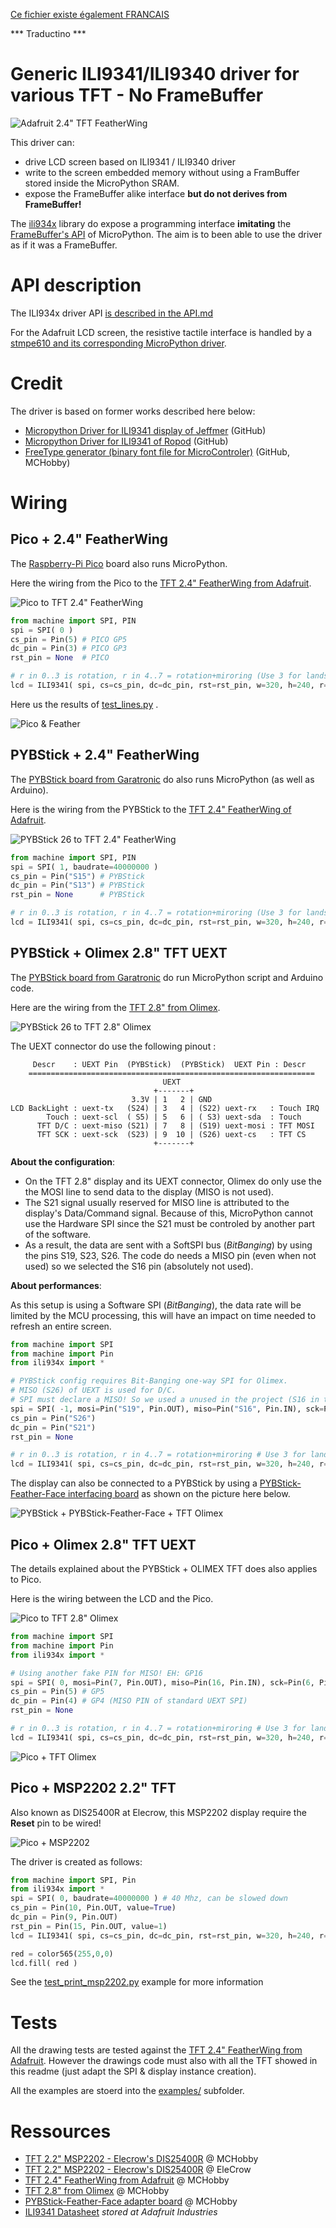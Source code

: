 [Ce fichier existe également FRANCAIS](readme.md)

*** Traductino ***
# Generic ILI9341/ILI9340 driver for various TFT - No FrameBuffer

![Adafruit 2.4" TFT FeatherWing](docs/_static/tft-wing-00.jpg)

This driver can:
* drive LCD screen based on ILI9341 / ILI9340 driver
* write to the screen embedded memory without using a FramBuffer stored inside the MicroPython SRAM.
* expose the FrameBuffer alike interface __but do not derives from FrameBuffer!__

The [ili934x](lib/ili934x.py) library do expose a programming interface __imitating__ the [FrameBuffer's API](http://docs.micropython.org/en/latest/library/framebuf.html?highlight=framebufer) of MicroPython. The aim is to been able to use the driver as if it was a FrameBuffer.

# API description

The ILI934x driver API [is described in the API.md](api.md)

For the Adafruit LCD screen, the resistive tactile interface is handled by a [stmpe610 and its corresponding MicroPython driver](https://github.com/mchobby/esp8266-upy/tree/master/stmpe610).

# Credit
The driver is based on former works described here below:
* [Micropython Driver for ILI9341 display of Jeffmer](https://github.com/jeffmer/micropython-ili9341) (GitHub)
* [Micropython Driver for ILI9341 of Ropod](https://github.com/mchobby/pyboard_drive/tree/master/ILI9341) (GitHub)
* [FreeType generator (binary font file for MicroControler)](https://github.com/mchobby/freetype-generator) (GitHub, MCHobby)

# Wiring

## Pico + 2.4" FeatherWing

The [Raspberry-Pi Pico](https://shop.mchobby.be/fr/pico-raspberry-pi/2025-pico-rp2040-microcontroleur-2-coeurs-raspberry-pi-3232100020252.html) board also runs MicroPython.

Here the wiring from the Pico to the [TFT 2.4" FeatherWing from Adafruit](https://shop.mchobby.be/fr/feather-adafruit/1050-tft-featherwing-24-touch-320x240-3232100010505-adafruit.html).

![Pico to TFT 2.4" FeatherWing](docs/_static/pico-to-tft-2.4-featherwing.jpg)

``` python
from machine import SPI, PIN
spi = SPI( 0 )
cs_pin = Pin(5) # PICO GP5
dc_pin = Pin(3) # PICO GP3
rst_pin = None  # PICO

# r in 0..3 is rotation, r in 4..7 = rotation+miroring (Use 3 for landscape mode)
lcd = ILI9341( spi, cs=cs_pin, dc=dc_pin, rst=rst_pin, w=320, h=240, r=0)
```
Here us the results of [test_lines.py](examples/test_lines.py) .

![Pico & Feather](docs/_static/pico-tft-featherwing.jpg)

## PYBStick + 2.4" FeatherWing

The [PYBStick board from Garatronic](https://shop.mchobby.be/fr/micropython/1844-pybstick-standard-26-micropython-et-arduino-3232100018440-garatronic.html) do also runs MicroPython (as well as Arduino).

Here is the wiring from the PYBStick to the [TFT 2.4" FeatherWing of Adafruit](https://shop.mchobby.be/fr/feather-adafruit/1050-tft-featherwing-24-touch-320x240-3232100010505-adafruit.html).

![PYBStick 26 to TFT 2.4" FeatherWing](docs/_static/pybstick-to-tft-2.4-featherwing.jpg)


``` python
from machine import SPI, PIN
spi = SPI( 1, baudrate=40000000 )
cs_pin = Pin("S15") # PYBStick
dc_pin = Pin("S13") # PYBStick
rst_pin = None      # PYBStick

# r in 0..3 is rotation, r in 4..7 = rotation+miroring (Use 3 for landscape mode)
lcd = ILI9341( spi, cs=cs_pin, dc=dc_pin, rst=rst_pin, w=320, h=240, r=0)
```

## PYBStick + Olimex 2.8" TFT UEXT

The [PYBStick board from Garatronic](https://shop.mchobby.be/fr/micropython/1844-pybstick-standard-26-micropython-et-arduino-3232100018440-garatronic.html) do run MicroPython script and Arduino code.

Here are the wiring from the [TFT 2.8" from Olimex](https://shop.mchobby.be/fr/afficheur-lcd-tft-oled/1866-afficheur-28-tactile-couleur-320x240px-uext-3232100018662-olimex.html).

![PYBStick 26 to TFT 2.8" Olimex](docs/_static/pybstick-to-tft-2.8-olimex.jpg)

The UEXT connector do use the following pinout :

```
     Descr    : UEXT Pin  (PYBStick)  (PYBStick)  UEXT Pin : Descr
    ================================================================
                                  UEXT
                                +-------+
                           3.3V | 1   2 | GND
LCD BackLight : uext-tx   (S24) | 3   4 | (S22) uext-rx   : Touch IRQ
        Touch : uext-scl  ( S5) | 5   6 | ( S3) uext-sda  : Touch
      TFT D/C : uext-miso (S21) | 7   8 | (S19) uext-mosi : TFT MOSI
      TFT SCK : uext-sck  (S23) | 9  10 | (S26) uext-cs   : TFT CS
                                +-------+
```

__About the configuration__:

* On the TFT 2.8" display and its UEXT connector, Olimex do only use the the MOSI line to send data to the display (MISO is not used).
* The S21 signal usually reserved for MISO line is attributed to the display's Data/Command signal. Because of this, MicroPython cannot use the Hardware SPI since the S21 must be controled by another part of the software.
* As a result, the data are sent with a SoftSPI bus (_BitBanging_) by using the pins S19, S23, S26. The code do needs a MISO pin (even when not used) so we selected the S16 pin (absolutely not used).

__About performances__:

As this setup is using a Software SPI (_BitBanging_), the data rate will be limited by the MCU processing, this will have an impact on time needed to refresh an entire screen.

``` python
from machine import SPI
from machine import Pin
from ili934x import *

# PYBStick config requires Bit-Banging one-way SPI for Olimex.
# MISO (S26) of UEXT is used for D/C.
# SPI must declare a MISO! So we used a unused in the project (S16 in this case) as fake pin
spi = SPI( -1, mosi=Pin("S19", Pin.OUT), miso=Pin("S16", Pin.IN), sck=Pin("S23", Pin.OUT) )
cs_pin = Pin("S26")
dc_pin = Pin("S21")
rst_pin = None

# r in 0..3 is rotation, r in 4..7 = rotation+miroring # Use 3 for landscape mode
lcd = ILI9341( spi, cs=cs_pin, dc=dc_pin, rst=rst_pin, w=320, h=240, r=0)
```
The display can also be connected to a PYBStick by using a [PYBStick-Feather-Face interfacing board](https://shop.mchobby.be/product.php?id_product=1996) as shown on the picture here below.

![PYBStick + PYBStick-Feather-Face + TFT Olimex](docs/_static/pybstick-feather-face-tft-olimex.jpg)

## Pico + Olimex 2.8" TFT UEXT

The details explained about the PYBStick + OLIMEX TFT does also applies to Pico.

Here is the wiring between the LCD and the Pico.

![Pico to TFT 2.8" Olimex](docs/_static/pico-to-tft-2.8-olimex.jpg)

``` python
from machine import SPI
from machine import Pin
from ili934x import *

# Using another fake PIN for MISO! EH: GP16
spi = SPI( 0, mosi=Pin(7, Pin.OUT), miso=Pin(16, Pin.IN), sck=Pin(6, Pin.OUT) )
cs_pin = Pin(5) # GP5
dc_pin = Pin(4) # GP4 (MISO PIN of standard UEXT SPI)
rst_pin = None

# r in 0..3 is rotation, r in 4..7 = rotation+miroring # Use 3 for landscape mode
lcd = ILI9341( spi, cs=cs_pin, dc=dc_pin, rst=rst_pin, w=320, h=240, r=0)
```

![Pico + TFT Olimex](docs/_static/pico-tft-olimex.jpg)

## Pico + MSP2202 2.2" TFT

Also known as DIS25400R at Elecrow, this MSP2202 display require the __Reset__ pin to be wired!

![Pico + MSP2202](docs/_static/pico-to-msp2202-ili9341.jpg)

The driver is created as follows:

``` python
from machine import SPI, Pin
from ili934x import *
spi = SPI( 0, baudrate=40000000 ) # 40 Mhz, can be slowed down
cs_pin = Pin(10, Pin.OUT, value=True)
dc_pin = Pin(9, Pin.OUT)
rst_pin = Pin(15, Pin.OUT, value=1)
lcd = ILI9341( spi, cs=cs_pin, dc=dc_pin, rst=rst_pin, w=320, h=240, r=0)

red = color565(255,0,0)
lcd.fill( red )
```

See the [test_print_msp2202.py](examples/test_print_msp2202.py) example for more information

# Tests

All the drawing tests are tested against the [TFT 2.4" FeatherWing from Adafruit](https://shop.mchobby.be/fr/feather-adafruit/1050-tft-featherwing-24-touch-320x240-3232100010505-adafruit.html). However the drawings code must also with all the TFT showed in this readme (just adapt the SPI & display instance creation).

All the examples are stoerd into the [examples/](examples) subfolder.

# Ressources
* [TFT 2.2" MSP2202 - Elecrow's DIS25400R](https://shop.mchobby.be/product.php?id_product=2380) @ MCHobby
* [TFT 2.2" MSP2202 - Elecrow's DIS25400R](https://www.elecrow.com/2-2inch-tft-lcd-color-screen-display-module-240x320-serial-port.html) @ EleCrow
* [TFT 2.4" FeatherWing from Adafruit](https://shop.mchobby.be/product.php?id_product=1050) @ MCHobby
* [TFT 2.8" from Olimex](https://shop.mchobby.be/product.php?id_product=1866) @ MCHobby
* [PYBStick-Feather-Face adapter board](https://shop.mchobby.be/product.php?id_product=1996) @ MCHobby
* [ILI9341 Datasheet](https://cdn-shop.adafruit.com/datasheets/ILI9341.pdf) _stored at Adafruit Industries_
